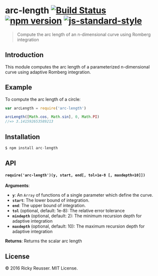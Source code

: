 # arc-length [![Build Status](https://travis-ci.org/scijs/arc-length.svg)](https://travis-ci.org/scijs/arc-length) [![npm version](https://badge.fury.io/js/arc-length.svg)](https://badge.fury.io/js/arc-length) [![js-standard-style](https://img.shields.io/badge/code%20style-standard-brightgreen.svg)](http://standardjs.com/)

> Compute the arc length of an n-dimensional curve using Romberg integration

## Introduction

This module computes the arc length of a parameterized n-dimensional curve using adaptive Romberg integration.

## Example

To compute the arc length of a circle:

```javascript
var arcLength = require('arc-length')

arcLength([Math.cos, Math.sin], 0, Math.PI)
//=> 3.141592653589213
```

## Installation

```javascript
$ npm install arc-length
```

## API

#### `require('arc-length')(y, start, end[, tol=1e-8 [, maxdepth=10]])`
**Arguments**:
- **`y`**: An `Array` of functions of a single parameter which define the curve.
- **`start`**: The lower bound of integration.
- **`end`**: The upper bound of integration.
- **`tol`** (optional, default: 1e-8): The relative error tolerance
- **`mindepth`** (optional, default: 2): The minimum recursion depth for adaptive integration
- **`maxdepth`** (optional, default: 10): The maximum recursion depth for adaptive integration

**Returns**: Returns the scalar arc length

## License
&copy; 2016 Ricky Reusser. MIT License.
